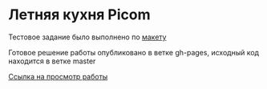 # Летняя кухня Picom
Тестовое задание было выполнено по [макету](https://www.figma.com/file/04d8PrdQ1sP18o60JLqrx0/Picom_test?node-id=1%3A70)

Готовое решение работы опубликовано в ветке gh-pages, исходный код находится в ветке master

[Ссылка на просмотр работы](https://smarrti.github.io/summer-kitchen2020/)
